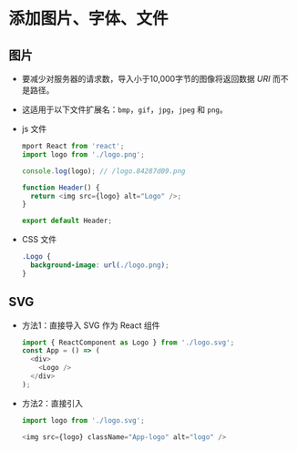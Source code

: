 # 添加图片、字体、文件

## 图片

*   要减少对服务器的请求数，导入小于10,000字节的图像将返回数据 *URI* 而不是路径。

*   这适用于以下文件扩展名：`bmp`，`gif`，`jpg`，`jpeg` 和 `png`。

*   js 文件

    ```javascript
    mport React from 'react';
    import logo from './logo.png';

    console.log(logo); // /logo.84287d09.png

    function Header() {
      return <img src={logo} alt="Logo" />;
    }

    export default Header;
    ```

*   CSS 文件

    ```css
    .Logo {
      background-image: url(./logo.png);
    }
    ```

## SVG

*   方法1：直接导入 SVG 作为 React 组件

    ```javascript
    import { ReactComponent as Logo } from './logo.svg';
    const App = () => (
      <div>
        <Logo />
      </div>
    );
    ```

*   方法2：直接引入

    ```javascript
    import logo from './logo.svg';

    <img src={logo} className="App-logo" alt="logo" />
    ```
